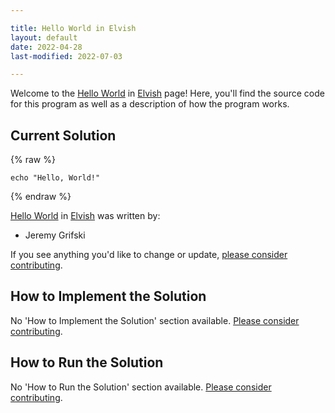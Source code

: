 ```yaml
---

title: Hello World in Elvish
layout: default
date: 2022-04-28
last-modified: 2022-07-03

---
```


Welcome to the [Hello World](https://sampleprograms.io/projects/hello-world) in [Elvish](https://sampleprograms.io/languages/elvish) page! Here, you'll find the source code for this program as well as a description of how the program works.

## Current Solution

{% raw %}

```elvish
echo "Hello, World!"
```

{% endraw %}

[Hello World](https://sampleprograms.io/projects/hello-world) in [Elvish](https://sampleprograms.io/languages/elvish) was written by:

- Jeremy Grifski

If you see anything you'd like to change or update, [please consider contributing](https://github.com/TheRenegadeCoder/sample-programs).

## How to Implement the Solution

No 'How to Implement the Solution' section available. [Please consider contributing](https://github.com/TheRenegadeCoder/sample-programs-website).

## How to Run the Solution

No 'How to Run the Solution' section available. [Please consider contributing](https://github.com/TheRenegadeCoder/sample-programs-website).